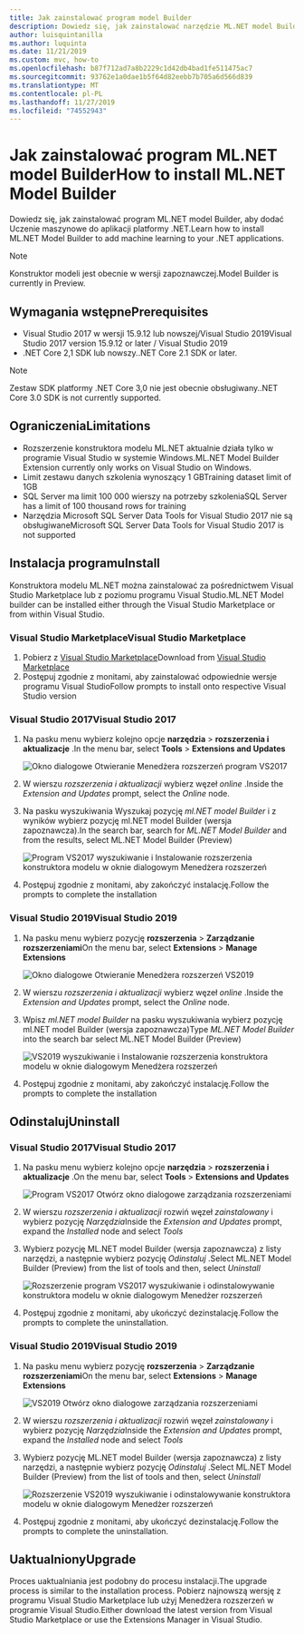 ```yaml
---
title: Jak zainstalować program model Builder
description: Dowiedz się, jak zainstalować narzędzie ML.NET model Builder
author: luisquintanilla
ms.author: luquinta
ms.date: 11/21/2019
ms.custom: mvc, how-to
ms.openlocfilehash: b87f712ad7a8b2229c1d42db4bad1fe511475ac7
ms.sourcegitcommit: 93762e1a0dae1b5f64d82eebb7b705a6d566d839
ms.translationtype: MT
ms.contentlocale: pl-PL
ms.lasthandoff: 11/27/2019
ms.locfileid: "74552943"
---
```

# <a name="how-to-install-mlnet-model-builder"></a><span data-ttu-id="03366-103">Jak zainstalować program ML.NET model Builder</span><span class="sxs-lookup"><span data-stu-id="03366-103">How to install ML.NET Model Builder</span></span>

<span data-ttu-id="03366-104">Dowiedz się, jak zainstalować program ML.NET model Builder, aby dodać Uczenie maszynowe do aplikacji platformy .NET.</span><span class="sxs-lookup"><span data-stu-id="03366-104">Learn how to install ML.NET Model Builder to add machine learning to your .NET applications.</span></span>

> [!NOTE]
> <span data-ttu-id="03366-105">Konstruktor modeli jest obecnie w wersji zapoznawczej.</span><span class="sxs-lookup"><span data-stu-id="03366-105">Model Builder is currently in Preview.</span></span>

## <a name="prerequisites"></a><span data-ttu-id="03366-106">Wymagania wstępne</span><span class="sxs-lookup"><span data-stu-id="03366-106">Prerequisites</span></span>

- <span data-ttu-id="03366-107">Visual Studio 2017 w wersji 15.9.12 lub nowszej/Visual Studio 2019</span><span class="sxs-lookup"><span data-stu-id="03366-107">Visual Studio 2017 version 15.9.12 or later / Visual Studio 2019</span></span>
- <span data-ttu-id="03366-108">.NET Core 2,1 SDK lub nowszy.</span><span class="sxs-lookup"><span data-stu-id="03366-108">.NET Core 2.1 SDK or later.</span></span>

> [!NOTE]
> <span data-ttu-id="03366-109">Zestaw SDK platformy .NET Core 3,0 nie jest obecnie obsługiwany.</span><span class="sxs-lookup"><span data-stu-id="03366-109">.NET Core 3.0 SDK is not currently supported.</span></span>

## <a name="limitations"></a><span data-ttu-id="03366-110">Ograniczenia</span><span class="sxs-lookup"><span data-stu-id="03366-110">Limitations</span></span>

- <span data-ttu-id="03366-111">Rozszerzenie konstruktora modelu ML.NET aktualnie działa tylko w programie Visual Studio w systemie Windows.</span><span class="sxs-lookup"><span data-stu-id="03366-111">ML.NET Model Builder Extension currently only works on Visual Studio on Windows.</span></span>
- <span data-ttu-id="03366-112">Limit zestawu danych szkolenia wynoszący 1 GB</span><span class="sxs-lookup"><span data-stu-id="03366-112">Training dataset limit of 1GB</span></span>
- <span data-ttu-id="03366-113">SQL Server ma limit 100 000 wierszy na potrzeby szkolenia</span><span class="sxs-lookup"><span data-stu-id="03366-113">SQL Server has a limit of 100 thousand rows for training</span></span>
- <span data-ttu-id="03366-114">Narzędzia Microsoft SQL Server Data Tools for Visual Studio 2017 nie są obsługiwane</span><span class="sxs-lookup"><span data-stu-id="03366-114">Microsoft SQL Server Data Tools for Visual Studio 2017 is not supported</span></span>

## <a name="install"></a><span data-ttu-id="03366-115">Instalacja programu</span><span class="sxs-lookup"><span data-stu-id="03366-115">Install</span></span>

<span data-ttu-id="03366-116">Konstruktora modelu ML.NET można zainstalować za pośrednictwem Visual Studio Marketplace lub z poziomu programu Visual Studio.</span><span class="sxs-lookup"><span data-stu-id="03366-116">ML.NET Model builder can be installed either through the Visual Studio Marketplace or from within Visual Studio.</span></span>

### <a name="visual-studio-marketplace"></a><span data-ttu-id="03366-117">Visual Studio Marketplace</span><span class="sxs-lookup"><span data-stu-id="03366-117">Visual Studio Marketplace</span></span>

1. <span data-ttu-id="03366-118">Pobierz z [Visual Studio Marketplace](https://marketplace.visualstudio.com/items?itemName=MLNET.07)</span><span class="sxs-lookup"><span data-stu-id="03366-118">Download from [Visual Studio Marketplace](https://marketplace.visualstudio.com/items?itemName=MLNET.07)</span></span>
1. <span data-ttu-id="03366-119">Postępuj zgodnie z monitami, aby zainstalować odpowiednie wersje programu Visual Studio</span><span class="sxs-lookup"><span data-stu-id="03366-119">Follow prompts to install onto respective Visual Studio version</span></span>

### <a name="visual-studio-2017"></a><span data-ttu-id="03366-120">Visual Studio 2017</span><span class="sxs-lookup"><span data-stu-id="03366-120">Visual Studio 2017</span></span>

1. <span data-ttu-id="03366-121">Na pasku menu wybierz kolejno opcje **narzędzia** > **rozszerzenia i aktualizacje** .</span><span class="sxs-lookup"><span data-stu-id="03366-121">In the menu bar, select **Tools** > **Extensions and Updates**</span></span>

    ![Okno dialogowe Otwieranie Menedżera rozszerzeń program VS2017](./media/install-model-builder/vs2017-open-extensions-manager.png)

1. <span data-ttu-id="03366-123">W wierszu *rozszerzenia i aktualizacji* wybierz węzeł *online* .</span><span class="sxs-lookup"><span data-stu-id="03366-123">Inside the *Extension and Updates* prompt, select the *Online* node.</span></span>
1. <span data-ttu-id="03366-124">Na pasku wyszukiwania Wyszukaj pozycję *ml.NET model Builder* i z wyników wybierz pozycję ml.NET model Builder (wersja zapoznawcza).</span><span class="sxs-lookup"><span data-stu-id="03366-124">In the search bar, search for *ML.NET Model Builder* and from the results, select ML.NET Model Builder (Preview)</span></span>

    ![Program VS2017 wyszukiwanie i Instalowanie rozszerzenia konstruktora modelu w oknie dialogowym Menedżera rozszerzeń](./media/install-model-builder/vs2017-install-model-builder.png)

1. <span data-ttu-id="03366-126">Postępuj zgodnie z monitami, aby zakończyć instalację.</span><span class="sxs-lookup"><span data-stu-id="03366-126">Follow the prompts to complete the installation</span></span>

### <a name="visual-studio-2019"></a><span data-ttu-id="03366-127">Visual Studio 2019</span><span class="sxs-lookup"><span data-stu-id="03366-127">Visual Studio 2019</span></span>

1. <span data-ttu-id="03366-128">Na pasku menu wybierz pozycję **rozszerzenia** > **Zarządzanie rozszerzeniami**</span><span class="sxs-lookup"><span data-stu-id="03366-128">On the menu bar, select **Extensions** > **Manage Extensions**</span></span>

    ![Okno dialogowe Otwieranie Menedżera rozszerzeń VS2019](./media/install-model-builder/vs2019-open-extensions-manager.png)

1. <span data-ttu-id="03366-130">W wierszu *rozszerzenia i aktualizacji* wybierz węzeł *online* .</span><span class="sxs-lookup"><span data-stu-id="03366-130">Inside the *Extension and Updates* prompt, select the *Online* node.</span></span>
1. <span data-ttu-id="03366-131">Wpisz *ml.NET model Builder* na pasku wyszukiwania wybierz pozycję ml.NET model Builder (wersja zapoznawcza)</span><span class="sxs-lookup"><span data-stu-id="03366-131">Type *ML.NET Model Builder* into the search bar select ML.NET Model Builder (Preview)</span></span>

    ![VS2019 wyszukiwanie i Instalowanie rozszerzenia konstruktora modelu w oknie dialogowym Menedżera rozszerzeń](./media/install-model-builder/vs2019-install-model-builder.png)

1. <span data-ttu-id="03366-133">Postępuj zgodnie z monitami, aby zakończyć instalację.</span><span class="sxs-lookup"><span data-stu-id="03366-133">Follow the prompts to complete the installation</span></span>

## <a name="uninstall"></a><span data-ttu-id="03366-134">Odinstaluj</span><span class="sxs-lookup"><span data-stu-id="03366-134">Uninstall</span></span>

### <a name="visual-studio-2017"></a><span data-ttu-id="03366-135">Visual Studio 2017</span><span class="sxs-lookup"><span data-stu-id="03366-135">Visual Studio 2017</span></span>

1. <span data-ttu-id="03366-136">Na pasku menu wybierz kolejno opcje **narzędzia** > **rozszerzenia i aktualizacje** .</span><span class="sxs-lookup"><span data-stu-id="03366-136">On the menu bar, select **Tools** > **Extensions and Updates**</span></span>

    ![Program VS2017 Otwórz okno dialogowe zarządzania rozszerzeniami](./media/install-model-builder/vs2017-open-extensions-manager.png)

1. <span data-ttu-id="03366-138">W wierszu *rozszerzenia i aktualizacji* rozwiń węzeł *zainstalowany* i wybierz pozycję *Narzędzia*</span><span class="sxs-lookup"><span data-stu-id="03366-138">Inside the *Extension and Updates* prompt, expand the *Installed* node and select *Tools*</span></span>
1. <span data-ttu-id="03366-139">Wybierz pozycję ML.NET model Builder (wersja zapoznawcza) z listy narzędzi, a następnie wybierz pozycję *Odinstaluj* .</span><span class="sxs-lookup"><span data-stu-id="03366-139">Select ML.NET Model Builder (Preview) from the list of tools and then, select *Uninstall*</span></span>

    ![Rozszerzenie program VS2017 wyszukiwanie i odinstalowywanie konstruktora modelu w oknie dialogowym Menedżer rozszerzeń](./media/install-model-builder/vs2017-uninstall-model-builder.png)

1. <span data-ttu-id="03366-141">Postępuj zgodnie z monitami, aby ukończyć dezinstalację.</span><span class="sxs-lookup"><span data-stu-id="03366-141">Follow the prompts to complete the uninstallation.</span></span>

### <a name="visual-studio-2019"></a><span data-ttu-id="03366-142">Visual Studio 2019</span><span class="sxs-lookup"><span data-stu-id="03366-142">Visual Studio 2019</span></span>

1. <span data-ttu-id="03366-143">Na pasku menu wybierz pozycję **rozszerzenia** > **Zarządzanie rozszerzeniami**</span><span class="sxs-lookup"><span data-stu-id="03366-143">On the menu bar, select **Extensions** > **Manage Extensions**</span></span>

    ![VS2019 Otwórz okno dialogowe zarządzania rozszerzeniami](./media/install-model-builder/vs2019-open-extensions-manager.png)

1. <span data-ttu-id="03366-145">W wierszu *rozszerzenia i aktualizacji* rozwiń węzeł *zainstalowany* i wybierz pozycję *Narzędzia*</span><span class="sxs-lookup"><span data-stu-id="03366-145">Inside the *Extension and Updates* prompt, expand the *Installed* node and select *Tools*</span></span>
1. <span data-ttu-id="03366-146">Wybierz pozycję ML.NET model Builder (wersja zapoznawcza) z listy narzędzi, a następnie wybierz pozycję *Odinstaluj* .</span><span class="sxs-lookup"><span data-stu-id="03366-146">Select ML.NET Model Builder (Preview) from the list of tools and then, select *Uninstall*</span></span>

    ![Rozszerzenie VS2019 wyszukiwanie i odinstalowywanie konstruktora modelu w oknie dialogowym Menedżer rozszerzeń](./media/install-model-builder/vs2019-uninstall-model-builder.png)

1. <span data-ttu-id="03366-148">Postępuj zgodnie z monitami, aby ukończyć dezinstalację.</span><span class="sxs-lookup"><span data-stu-id="03366-148">Follow the prompts to complete the uninstallation.</span></span>

## <a name="upgrade"></a><span data-ttu-id="03366-149">Uaktualniony</span><span class="sxs-lookup"><span data-stu-id="03366-149">Upgrade</span></span>

<span data-ttu-id="03366-150">Proces uaktualniania jest podobny do procesu instalacji.</span><span class="sxs-lookup"><span data-stu-id="03366-150">The upgrade process is similar to the installation process.</span></span> <span data-ttu-id="03366-151">Pobierz najnowszą wersję z programu Visual Studio Marketplace lub użyj Menedżera rozszerzeń w programie Visual Studio.</span><span class="sxs-lookup"><span data-stu-id="03366-151">Either download the latest version from Visual Studio Marketplace or use the Extensions Manager in Visual Studio.</span></span>
